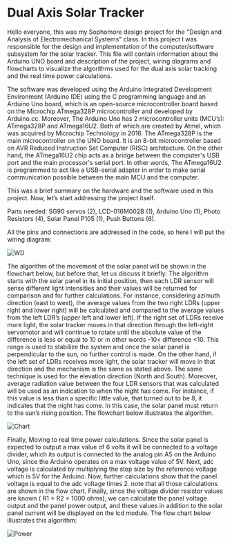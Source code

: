 # Dual Axis Solar Tracker

Hello everyone, this was my Sophomore design project for the "Design and Analysis of Electromechanical Systems" class. In this project I was responsible for the design
and implementation of the computer/software subsystem for the solar tracker. This file will contain information about the Arduino UNO board and description
of the project, wiring diagrams and flowcharts to visualize the algorithms used for the dual axis solar tracking and the real time power calculations.

The software was developed using the Arduino Integrated Development Environment (Arduino IDE) using the C programming language and an Arduino Uno board, which is
an open-source microcontroller board based on the Microchip ATmega328P microcontroller and developed by Arduino.cc. Moreover, The Arduino Uno has
2 microcontroller units (MCU’s): ATmega328P and ATmega16U2. Both of which are created by Atmel, which was acquired by Microchip Technology in 2016.
The ATmega328P is the main microcontroller on the UNO board. It is an 8-bit microcontroller based on AVR Reduced Instruction Set Computer (RISC) architecture.
On the other hand, the ATmega16U2 chip acts as a bridge between the computer's USB port and the main processor's serial port.
In other words, The ATmega16U2 is programmed to act like a USB-serial adapter in order to make serial communication possible between the main MCU and the computer.

This was a brief summary on the hardware and the software used in this project. Now, let’s start addressing the project itself.

Parts needed: SG90 servos (2), LCD-016M002B (1), Arduino Uno (1), Photo Resistors (4), Solar Panel P105 (1), Push Buttons (6).

All the pins and connections are addressed in the code, so here I will put the wiring diagram:

![WD](https://user-images.githubusercontent.com/84100829/127562585-f3785a89-4c7d-4576-b4ee-b49e5449a315.PNG)

The algorithm of the movement of the solar panel will be shown in the flowchart below, but before that, let us discuss it briefly: The algorithm starts with the solar panel in its initial position, then each LDR sensor will sense different light intensities and their values will be returned for comparison and for further calculations. For instance, considering azimuth direction (east to west), the average values from the two right LDRs (upper right and lower right) will be calculated and compared to the average values from the left LDR’s (upper left and lower left). If the right set of LDRs receive more light, the solar tracker moves in that direction through the left-right servomotor and will continue to rotate until the absolute value of the difference is less or equal to 10 or in other words -10< difference <10. This range is used to stabilize the system and once the solar panel is perpendicular to the sun, no further control is made. On the other hand, if the left set of LDRs receives more light, the solar tracker will move in that direction and the mechanism is the same as stated above. The same technique is used for the elevation direction (North and South). Moreover, average radiation value between the four LDR sensors that was calculated will be used as an indication to when the night has come. For instance, if this value is less than a specific little value, that turned out to be 8, it indicates that the night has come. In this case, the solar panel must return to the sun’s rising position. The flowchart below illustrates the algorithm.

![Chart](https://user-images.githubusercontent.com/84100829/127563712-8faf1059-4339-465b-8d39-46e2e84d24df.PNG)

Finally, Moving to real time power calculations. Since the solar panel is expected to output a max value of 6 volts it will be connected to a voltage divider, which its output is connected to the analog pin A5 on the Arduino Uno, since the Arduino operates on a max voltage value of 5V.  Next, adc voltage is calculated by multiplying the step size by the reference voltage which is 5V for the Arduino. Now, further calculations show that the panel voltage is equal to the adc voltage times 2. note that all those calculations are shown in the flow chart. Finally, since the voltage divider resistor values are known ( R1 = R2 = 1000 ohms), we can calculate the panel voltage output and the panel power output, and these values in addition to the solar panel current will be displayed on the lcd module. The flow chart below illustrates this algorithm:

![Power](https://user-images.githubusercontent.com/84100829/127564092-7c7a8c34-29b3-43c2-83f4-93a78a7e424a.PNG)

